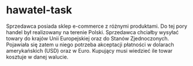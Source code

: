 # hawatel-task
Sprzedawca posiada sklep e-commerce z różnymi produktami. Do tej pory handel był realizowany na terenie Polski. Sprzedawca chciałby wysyłać towary do krajów Unii Europejskiej oraz do Stanów Zjednoczonych. Pojawiała się zatem u niego potrzeba akceptacji płatności w dolarach amerykańskich (USD) oraz w Euro. Kupujący musi wiedzieć ile towar kosztuje w danej walucie.



